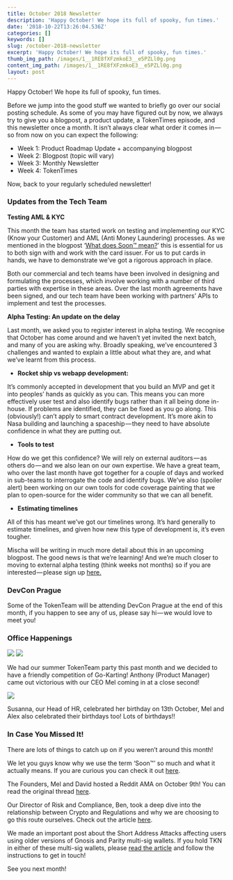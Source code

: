 ```yaml
---
title: October 2018 Newsletter
description: 'Happy October! We hope its full of spooky, fun times.'
date: '2018-10-22T13:26:04.536Z'
categories: []
keywords: []
slug: /october-2018-newsletter
excerpt: 'Happy October! We hope its full of spooky, fun times.'
thumb_img_path: /images/1__1RE8fXFzmkoE3__e5PZLl0g.png
content_img_path: /images/1__1RE8fXFzmkoE3__e5PZLl0g.png
layout: post
---
```



Happy October! We hope its full of spooky, fun times.

Before we jump into the good stuff we wanted to briefly go over our social posting schedule. As some of you may have figured out by now, we always try to give you a blogpost, a product update, a TokenTimes episode, and this newsletter once a month. It isn’t always clear what order it comes in — so from now on you can expect the following:

*   Week 1: Product Roadmap Update + accompanying blogpost
*   Week 2: Blogpost (topic will vary)
*   Week 3: Monthly Newsletter
*   Week 4: TokenTimes

Now, back to your regularly scheduled newsletter!

### **Updates from the Tech Team**

**Testing AML & KYC**

This month the team has started work on testing and implementing our KYC (Know your Customer) and AML (Anti Money Laundering) processes. As we mentioned in the blogpost ‘[What does Soon™ mean?](https://medium.com/@TokenCard/what-does-soon-mean-dede737f7617)’ this is essential for us to both sign with and work with the card issuer. For us to put cards in hands, we have to demonstrate we’ve got a rigorous approach in place.

Both our commercial and tech teams have been involved in designing and formulating the processes, which involve working with a number of third parties with expertise in these areas. Over the last month agreements have been signed, and our tech team have been working with partners’ APIs to implement and test the processes.

**Alpha Testing: An update on the delay**

Last month, we asked you to register interest in alpha testing. We recognise that October has come around and we haven’t yet invited the next batch, and many of you are asking why. Broadly speaking, we’ve encountered 3 challenges and wanted to explain a little about what they are, and what we’ve learnt from this process.

*   **Rocket ship vs webapp development:**

It’s commonly accepted in development that you build an MVP and get it into peoples’ hands as quickly as you can. This means you can more effectively user test and also identify bugs rather than it all being done in-house. If problems are identified, they can be fixed as you go along. This (obviously!) can’t apply to smart contract development. It’s more akin to Nasa building and launching a spaceship — they need to have absolute confidence in what they are putting out.

*   **Tools to test**

How do we get this confidence? We will rely on external auditors — as others do — and we also lean on our own expertise. We have a great team, who over the last month have got together for a couple of days and worked in sub-teams to interrogate the code and identify bugs. We’ve also (spoiler alert) been working on our own tools for code coverage painting that we plan to open-source for the wider community so that we can all benefit.

*   **Estimating timelines**

All of this has meant we’ve got our timelines wrong. It’s hard generally to estimate timelines, and given how new this type of development is, it’s even tougher.

Mischa will be writing in much more detail about this in an upcoming blogpost. The good news is that we’re learning! And we’re much closer to moving to external alpha testing (think weeks not months) so if you are interested — please sign up [here.](http://eepurl.com/dKRkY-/)

### **DevCon Prague**

Some of the TokenTeam will be attending DevCon Prague at the end of this month, if you happen to see any of us, please say hi — we would love to meet you!

### **Office Happenings**

![](images/1__3zW__BqMxFMk8anR2pfczWg.jpeg)
![](images/1__ycB__IACnbgu550McaZZoSw.jpeg)

We had our summer TokenTeam party this past month and we decided to have a friendly competition of Go-Karting! Anthony (Product Manager) came out victorious with our CEO Mel coming in at a close second!

![](images/1__imTfCit__MMede__X1h68SgA.jpeg)

Susanna, our Head of HR, celebrated her birthday on 13th October, Mel and Alex also celebrated their birthdays too! Lots of birthdays!!

### In Case You Missed It!

There are lots of things to catch up on if you weren’t around this month!

We let you guys know why we use the term ‘Soon™’ so much and what it actually means. If you are curious you can check it out [here](https://medium.com/@TokenCard/what-does-soon-mean-dede737f7617).

The Founders, Mel and David hosted a Reddit AMA on October 9th! You can read the original thread [here](https://www.reddit.com/r/TokenCard/comments/9ldonf/founders_qa_with_mel_and_david_october_9th_23pm/).

Our Director of Risk and Compliance, Ben, took a deep dive into the relationship between Crypto and Regulations and why we are choosing to go this route ourselves. Check out the article [here](https://medium.com/@TokenCard/crypto-regulation-a-guide-ae351b81327b).

We made an important post about the Short Address Attacks affecting users using older versions of Gnosis and Parity multi-sig wallets. If you hold TKN in either of these multi-sig wallets, please [read the article](https://medium.com/@TokenCard/tkn-and-short-address-attack-mitigation-88cc895734ba) and follow the instructions to get in touch!

See you next month!